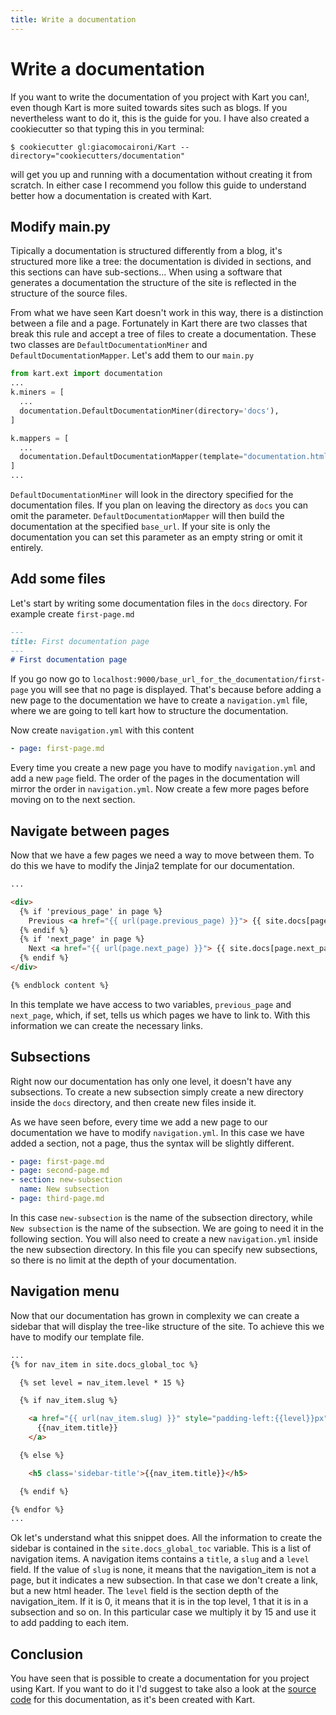 ```yaml
---
title: Write a documentation
---
```

# Write a documentation

If you want to write the documentation of you project with Kart you can!, even though Kart is more suited towards sites such as blogs. If you nevertheless want to do it, this is the guide for you. I have also created a cookiecutter so that typing this in you terminal:

```shell-session
$ cookiecutter gl:giacomocaironi/Kart --directory="cookiecutters/documentation"
```

will get you up and running with a documentation without creating it from scratch. In either case I recommend you follow this guide to understand better how a documentation is created with Kart.

## Modify main.py

Tipically a documentation is structured differently from a blog, it's structured more like a tree: the documentation is divided in sections, and this sections can have sub-sections... When using a software that generates a documentation the structure of the site is reflected in the structure of the source files.

From what we have seen Kart doesn't work in this way, there is a distinction between a file and a page. Fortunately in Kart there are two classes that break this rule and accept a tree of files to create a documentation. These two classes are ``DefaultDocumentationMiner`` and ``DefaultDocumentationMapper``. Let's add them to our ``main.py``

```python
from kart.ext import documentation
...
k.miners = [
  ...
  documentation.DefaultDocumentationMiner(directory='docs'),
]

k.mappers = [
  ...
  documentation.DefaultDocumentationMapper(template="documentation.html", base_url='base_url_for_the_documentation')
]
...
```

``DefaultDocumentationMiner`` will look in the directory specified for the documentation files. If you plan on leaving the directory as ``docs`` you can omit the parameter. ``DefaultDocumentationMapper`` will then build the documentation at the specified ``base_url``. If your site is only the documentation you can set this parameter as an empty string or omit it entirely.


## Add some files

Let's start by writing some documentation files in the ``docs`` directory. For example create ``first-page.md``

```markdown
---
title: First documentation page
---
# First documentation page
```

If you go now go to ``localhost:9000/base_url_for_the_documentation/first-page`` you will see that no page is displayed. That's because before adding a new page to the documentation we have to create a ``navigation.yml`` file, where we are going to tell kart how to structure the documentation.

Now create ``navigation.yml`` with this content

```yaml
- page: first-page.md
```

Every time you create a new page you have to modify ``navigation.yml`` and add a new ``page`` field. The order of the pages in the documentation will mirror the order in ``navigation.yml``. Now create a few more pages before moving on to the next section.

## Navigate between pages

Now that we have a few pages we need a way to move between them. To do this we have to modify the Jinja2 template for our documentation.

```html
...

<div>
  {% if 'previous_page' in page %}
    Previous <a href="{{ url(page.previous_page) }}"> {{ site.docs[page.previous_page].title }} </a>
  {% endif %}
  {% if 'next_page' in page %}
    Next <a href="{{ url(page.next_page) }}"> {{ site.docs[page.next_page].title }} </a>
  {% endif %}
</div>

{% endblock content %}
```

In this template we have access to two variables, ``previous_page`` and ``next_page``, which, if set, tells us which pages we have to link to. With this information we can create the necessary links.

## Subsections

Right now our documentation has only one level, it doesn't have any subsections. To create a new subsection simply create a new directory inside the ``docs`` directory, and then create new files inside it.

As we have seen before, every time we add a new page to our documentation we have to modify ``navigation.yml``. In this case we have added a section, not a page, thus the syntax will be slightly different.

```yaml
- page: first-page.md
- page: second-page.md
- section: new-subsection
  name: New subsection
- page: third-page.md
```

In this case ``new-subsection`` is the name of the subsection directory, while ``New subsection`` is the name of the subsection. We are going to need it in the following section. You will also need to create a new ``navigation.yml`` inside the new subsection directory. In this file you can specify new subsections, so there is no limit at the depth of your documentation.

## Navigation menu

Now that our documentation has grown in complexity we can create a sidebar that will display the tree-like structure of the site. To achieve this we have to modify our template file.

```html
...
{% for nav_item in site.docs_global_toc %}

  {% set level = nav_item.level * 15 %}

  {% if nav_item.slug %}

    <a href="{{ url(nav_item.slug) }}" style="padding-left:{{level}}px">
      {{nav_item.title}}
    </a>

  {% else %}

    <h5 class='sidebar-title'>{{nav_item.title}}</h5>

  {% endif %}

{% endfor %}
...
```

Ok let's understand what this snippet does. All the information to create the sidebar is contained in the ``site.docs_global_toc`` variable. This is a list of navigation items. A navigation items contains a ``title``, a ``slug`` and a ``level`` field. If the value of ``slug`` is none, it means that the navigation_item is not a page, but it indicates a new subsection. In that case we don't create a link, but a new html header. The ``level`` field is the section depth of the navigation_item. If it is 0, it means that it is in the top level, 1 that it is in a subsection and so on. In this particular case we multiply it by 15 and use it to add padding to each item.

## Conclusion

You have seen that is possible to create a documentation for you project using Kart. If you want to do it I'd suggest to take also a look at the [source code](https://gitlab.com/giacomocaironi/Kart/-/tree/master/docs) for this documentation, as it's been created with Kart.
